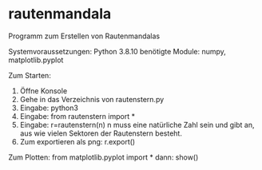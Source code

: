 # rautenmandala
Programm zum Erstellen von Rautenmandalas

Systemvoraussetzungen:
Python 3.8.10
benötigte Module: numpy, matplotlib.pyplot

Zum Starten:
1. Öffne Konsole
2. Gehe in das Verzeichnis von rautenstern.py
3. Eingabe: python3
4. Eingabe: from rautenstern import *
5. Eingabe: r=rautenstern(n)
   n muss eine natürliche Zahl sein und gibt an, aus wie vielen Sektoren der Rautenstern besteht.
6. Zum exportieren als png: r.export()

Zum Plotten: from matplotlib.pyplot import *
dann: show()
